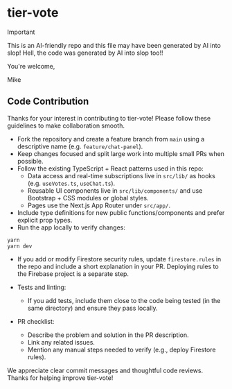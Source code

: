 # tier-vote

> [!IMPORTANT]
> This is an AI-friendly repo and this file may have been generated by AI into slop!
> Hell, the code was generated by AI into slop too!!
>
> You're welcome,
>
> Mike

## Code Contribution

Thanks for your interest in contributing to tier-vote! Please follow these guidelines to make collaboration smooth.

- Fork the repository and create a feature branch from `main` using a descriptive name (e.g. `feature/chat-panel`).
- Keep changes focused and split large work into multiple small PRs when possible.
- Follow the existing TypeScript + React patterns used in this repo:
  - Data access and real-time subscriptions live in `src/lib/` as hooks (e.g. `useVotes.ts`, `useChat.ts`).
  - Reusable UI components live in `src/lib/components/` and use Bootstrap + CSS modules or global styles.
  - Pages use the Next.js App Router under `src/app/`.
- Include type definitions for new public functions/components and prefer explicit prop types.
- Run the app locally to verify changes:

```
yarn
yarn dev
```

- If you add or modify Firestore security rules, update `firestore.rules` in the repo and include a short explanation in your PR. Deploying rules to the Firebase project is a separate step.

- Tests and linting:

  - If you add tests, include them close to the code being tested (in the same directory)
    and ensure they pass locally.

- PR checklist:
  - Describe the problem and solution in the PR description.
  - Link any related issues.
  - Mention any manual steps needed to verify (e.g., deploy Firestore rules).

We appreciate clear commit messages and thoughtful code reviews. Thanks for helping improve tier-vote!
